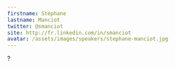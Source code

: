 ```yaml
---
firstname: Stéphane
lastname: Manciot
twitter: @smanciot
site: http://fr.linkedin.com/in/smanciot‎
avatar: /assets/images/speakers/stephane-manciot.jpg
---
```


?